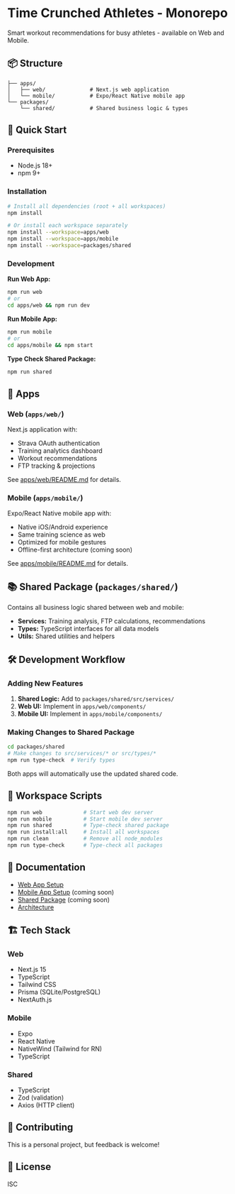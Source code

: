 # Time Crunched Athletes - Monorepo

Smart workout recommendations for busy athletes - available on Web and Mobile.

## 📦 Structure

```
├── apps/
│   ├── web/              # Next.js web application
│   └── mobile/           # Expo/React Native mobile app
└── packages/
    └── shared/           # Shared business logic & types
```

## 🚀 Quick Start

### Prerequisites
- Node.js 18+
- npm 9+

### Installation

```bash
# Install all dependencies (root + all workspaces)
npm install

# Or install each workspace separately
npm install --workspace=apps/web
npm install --workspace=apps/mobile
npm install --workspace=packages/shared
```

### Development

**Run Web App:**
```bash
npm run web
# or
cd apps/web && npm run dev
```

**Run Mobile App:**
```bash
npm run mobile
# or
cd apps/mobile && npm start
```

**Type Check Shared Package:**
```bash
npm run shared
```

## 📱 Apps

### Web (`apps/web/`)
Next.js application with:
- Strava OAuth authentication
- Training analytics dashboard
- Workout recommendations
- FTP tracking & projections

See [apps/web/README.md](apps/web/README.md) for details.

### Mobile (`apps/mobile/`)
Expo/React Native mobile app with:
- Native iOS/Android experience
- Same training science as web
- Optimized for mobile gestures
- Offline-first architecture (coming soon)

See [apps/mobile/README.md](apps/mobile/README.md) for details.

## 📚 Shared Package (`packages/shared/`)

Contains all business logic shared between web and mobile:

- **Services:** Training analysis, FTP calculations, recommendations
- **Types:** TypeScript interfaces for all data models
- **Utils:** Shared utilities and helpers

## 🛠️ Development Workflow

### Adding New Features

1. **Shared Logic:** Add to `packages/shared/src/services/`
2. **Web UI:** Implement in `apps/web/components/`
3. **Mobile UI:** Implement in `apps/mobile/components/`

### Making Changes to Shared Package

```bash
cd packages/shared
# Make changes to src/services/* or src/types/*
npm run type-check  # Verify types
```

Both apps will automatically use the updated shared code.

## 🔧 Workspace Scripts

```bash
npm run web             # Start web dev server
npm run mobile          # Start mobile dev server
npm run shared          # Type-check shared package
npm run install:all     # Install all workspaces
npm run clean           # Remove all node_modules
npm run type-check      # Type-check all packages
```

## 📖 Documentation

- [Web App Setup](apps/web/SETUP.md)
- [Mobile App Setup](apps/mobile/README.md) (coming soon)
- [Shared Package](packages/shared/README.md) (coming soon)
- [Architecture](apps/web/CLAUDE.md)

## 🏗️ Tech Stack

### Web
- Next.js 15
- TypeScript
- Tailwind CSS
- Prisma (SQLite/PostgreSQL)
- NextAuth.js

### Mobile
- Expo
- React Native
- NativeWind (Tailwind for RN)
- TypeScript

### Shared
- TypeScript
- Zod (validation)
- Axios (HTTP client)

## 🤝 Contributing

This is a personal project, but feedback is welcome!

## 📝 License

ISC
